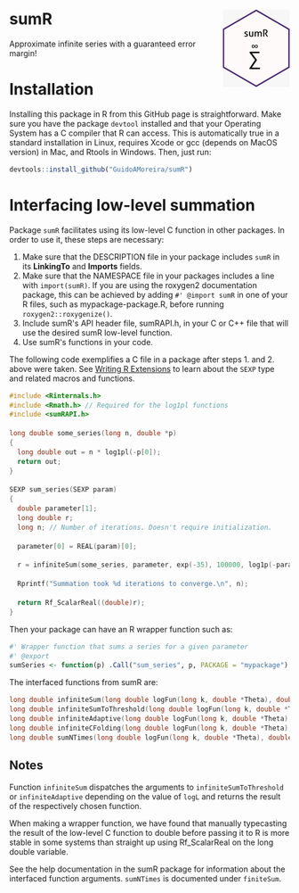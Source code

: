 # sumR <img src='man/figures/logo.jpeg' align="right" height="139" />

Approximate infinite series with a guaranteed error margin!

# Installation
Installing this package in R from this GitHub page is straightforward. Make sure you have the package `devtool` installed and that your Operating System has a C compiler that R can access. This is automatically true in a standard installation in Linux, requires Xcode or gcc (depends on MacOS version) in Mac, and Rtools in Windows. Then, just run:

```R
devtools::install_github("GuidoAMoreira/sumR")
```

# Interfacing low-level summation

Package `sumR` facilitates using its low-level C function in other packages. In order to use it, these steps are necessary:

1. Make sure that the DESCRIPTION file in your package includes `sumR` in its **LinkingTo** and **Imports** fields.
2. Make sure that the NAMESPACE file in your packages includes a line with `import(sumR)`. If you are using the roxygen2 documentation package, this can be achieved by adding `#' @import sumR` in one of your R files, such as mypackage-package.R, before running `roxygen2::roxygenize()`.
3. Include sumR's API header file, sumRAPI.h, in your C or C++ file that will use the desired sumR low-level function.
4. Use sumR's functions in your code.

The following code exemplifies a C file in a package after steps 1. and 2. above were taken. See [Writing R Extensions](https://cran.r-project.org/doc/manuals/r-release/R-exts.html) to learn about the `SEXP` type and related macros and functions.

```C
#include <Rinternals.h>
#include <Rmath.h> // Required for the log1pl functions
#include <sumRAPI.h>

long double some_series(long n, double *p)
{
  long double out = n * log1pl(-p[0]);
  return out;
}

SEXP sum_series(SEXP param)
{
  double parameter[1];
  long double r;
  long n; // Number of iterations. Doesn't require initialization.

  parameter[0] = REAL(param)[0];

  r = infiniteSum(some_series, parameter, exp(-35), 100000, log1p(-parameter[0]), 0, &n);
  
  Rprintf("Summation took %d iterations to converge.\n", n);
  
  return Rf_ScalarReal((double)r);
}

```

Then your package can have an R wrapper function such as:

```R
#' Wrapper function that sums a series for a given parameter
#' @export
sumSeries <- function(p) .Call("sum_series", p, PACKAGE = "mypackage")
```

The interfaced functions from sumR are:

```C
long double infiniteSum(long double logFun(long k, double *Theta), double *params, double eps, long maxIter, double logL, long n0, long* n);
long double infiniteSumToThreshold(long double logFun(long k, double *Theta), double *params, double eps, long maxIter, long n0, long* n);
long double infiniteAdaptive(long double logFun(long k, double *Theta), double *params, double eps, long maxIter, double logL, long n0, long* n);
long double infiniteCFolding(long double logFun(long k, double *Theta), double *params, double eps, long maxIter, long n0, long* n, long c, long N_start);
long double sumNTimes(long double logFun(long k, double *Theta), double *params, long n, long n0);
```

## Notes
Function `infiniteSum` dispatches the arguments to `infiniteSumToThreshold` or `infiniteAdaptive` depending on the value of `logL` and returns the result of the respectively chosen function.

When making a wrapper function, we have found that manually typecasting the result of the low-level C function to double before passing it to R is more stable in some systems than straight up using Rf_ScalarReal on the long double variable.

See the help documentation in the sumR package for information about the interfaced function arguments. `sumNTimes` is documented under `finiteSum`.

